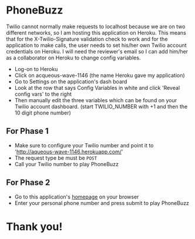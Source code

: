 # PhoneBuzz

Twilio cannot normally make requests to localhost because we are on two different networks, so I am hosting this application on Heroku. This means that for the X-Twilio-Signature validation check to work and for the application to make calls, the user needs to set his/her own Twilio account credentials on Heroku.
I will need the reviewer's email so I can add him/her as a collaborator on Heroku to change config variables.

* Log-on to Heroku
* Click on acqueous-wave-1146 (the name Heroku gave my application)
* Go to Settings on the application's dash board
* Look at the row that says Config Variables in white and click 'Reveal config vars' to the right
* Then manually edit the three variables which can be found on your Twilio account dashboard. (start TWILIO_NUMBER with +1 and then the 10 digit phone number)

## For Phase 1

* Make sure to configure your Twilio number and point it to 'http://aqueous-wave-1146.herokuapp.com/'
* The request type be must be `POST`
* Call your Twilio number to play PhoneBuzz

## For Phase 2

* Go to this application's [homepage]('http://aqueous-wave-1146.herokuapp.com/') on your browser
* Enter your personal phone number and press submit to play PhoneBuzz

# Thank you!